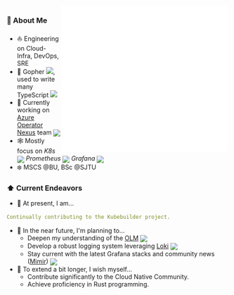<img width="380" align="right" src="/github-metrics.svg" alt="Metrics">

### 📖 About Me

- ⛵ Engineering on Cloud-Infra, DevOps, SRE
- 🐾 Gopher <img src="https://raw.githubusercontent.com/golang/website/master/_content/images/gopher-footer.jpg" height="16em" />, used to write many TypeScript <img src="https://github.com/Kavinjsir/Kavinjsir/assets/18136486/51348c54-2389-48b0-b432-739a11e0cc17" height="16em" />
- 🏹 Currently working on [Azure Operator Nexus](https://azure.microsoft.com/en-us/products/operator-nexus) team <img src="https://img.icons8.com/fluency/512/azure-1.png" height="16em" align="center"/>
- 🕸️ Mostly focus on _K8s <img src="https://img.icons8.com/color/48/000000/kubernetes.png" height="16em" align="center"/> Prometheus <img src="https://cncf-branding.netlify.app/img/projects/prometheus/icon/color/prometheus-icon-color.png" height="16em" align="center" /> Grafana <img src="https://grafana.com/static/img/menu/grafana2.svg" height="16em" align="center" />_
- ❄️  MSCS @BU, BSc @SJTU

### ⬆ Current Endeavors

- 🔨 At present, I am...

```yaml
Continually contributing to the Kubebuilder project.
```

- 🎯 In the near future, I'm planning to...
  - Deepen my understanding of the [OLM](https://github.com/operator-framework/operator-lifecycle-manager) <img src="https://olm.operatorframework.io/favicons/favicon-32x32.png" height="16em" align="center" />
  - Develop a robust logging system leveraging [Loki](https://github.com/grafana/loki) <img src="https://grafana.com/static/img/logos/logo-loki.svg" height="16em" align="center" />
  - Stay current with the latest Grafana stacks and community news ([Mimir](https://github.com/grafana/mimir)) <img src="https://grafana.com/static/img/logos/logo-mimir.svg" height="16em" align="center" />
- 🧐 To extend a bit longer, I wish myself...
  - Contribute significantly to the Cloud Native Community.
  - Achieve proficiency in Rust programming.
